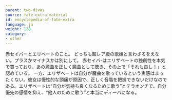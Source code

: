 ```yaml
---
parent: two-divas
source: fate-extra-material
id: encyclopedia-of-fate-extra
language: ja
weight: 128
category:
- other
---
```


赤セイバーとエリベートのこと。
どっちも超レア級の歌姫と言わざるをえない。プラスかマイナスかは別にして。
赤セイバ-はエリザベートの独創性を本気で買っており、あの魔曲を正しく魔曲として聴き、その上で「それも良し！」と認めている。
一方、エリザベートは自分が魔曲を歌っているという実感はまったくない。彼女は慢性的な頭痛が原因で、正しく音階を把握できないだけなのである。エリザベートは“自分が気持ち良くなるために歌う”とテラオンチで、自分優先の感情を抑え、“他人のために歌う”と本当にディーバになる。
